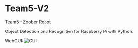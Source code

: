 # Team5-V2
Team5 - Zoober Robot

Object Detection and Recognition for Raspberry Pi with Python.


WebGUI:
![GUI](https://raw.githubusercontent.com/Mkmk93/Team5-V2/master/GUI.png?token=AFVA6EV4LNAPBFTM3ELG3S25IKH4C)
